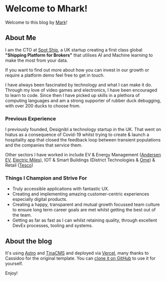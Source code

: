 # Welcome to Mhark!

Welcome to this blog by [Mark](https://bento.me/markh)!

## About Me

I am the CTO at [Spot Ship](https:spot-ship.com), a UK startup creating a first class global __"Shipping Platform for Brokers"__ that utilises AI and Machine learning to make the most from your data.

If you want to find out more about how you can invest in our growth or require a platform demo feel free to get in touch.

I have always been fascinated by technology and what I can make it do. Through my love of video games and electronics, I have been encouraged to learn to code. Since then I have picked up skills in a plethora of computing languages and am a strong supporter of rubber duck debugging, with over 200 ducks to choose from.

### Previous Experience

I previously founded, Designibl a technology startup in the UK. That went on hiatus as a consequence of Covid-19 whilst trying to create & launch a hospitality app that closed the feedback loop between transient populations and the companies that service them.

Other sectors I have worked in include EV & Energy Management ([Andersen EV](https://andersen-ev.com/), [Electric Miles](https://electricmiles.com/)), IOT & Smart Buildings (District Technologies & [Ome](https://omeproducts.com/)) & Retail ([Tesco](https://www.tesco.com/))

### Things I Champion and Strive For

- Truly accessible applications with fantastic UX.
- Creating and implementing amazing customer-centric experiences especially digital products.
- Creating a happy, transparent and mutual growth focussed team culture to ensure long term career goals are met whilst getting the best out of the team.
- Getting as far as fast as I can whilst retaining quality, through excellent DevEx processes, tooling and systems.

## About the blog

It's using [Astro](https://astro.build/) and [TinaCMS](https://tina.io/) and deployed via [Vercel](https://vercel.com/), many thanks to Cassidoo for the original template. You can [clone it on GitHub](https://github.com/cassidoo/blahg) to use it for yourself.

Enjoy!
